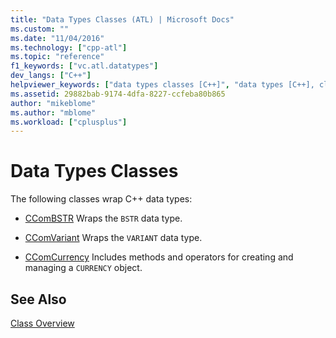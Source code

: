 ```yaml
---
title: "Data Types Classes (ATL) | Microsoft Docs"
ms.custom: ""
ms.date: "11/04/2016"
ms.technology: ["cpp-atl"]
ms.topic: "reference"
f1_keywords: ["vc.atl.datatypes"]
dev_langs: ["C++"]
helpviewer_keywords: ["data types classes [C++]", "data types [C++], classes"]
ms.assetid: 29882bab-9174-4dfa-8227-ccfeba80b865
author: "mikeblome"
ms.author: "mblome"
ms.workload: ["cplusplus"]
---
```

# Data Types Classes
The following classes wrap C++ data types:  
  
-   [CComBSTR](../atl/reference/ccombstr-class.md) Wraps the `BSTR` data type.  
  
-   [CComVariant](../atl/reference/ccomvariant-class.md) Wraps the `VARIANT` data type.  
  
-   [CComCurrency](../atl/reference/ccomcurrency-class.md) Includes methods and operators for creating and managing a `CURRENCY` object.  
  
## See Also  
 [Class Overview](../atl/atl-class-overview.md)

